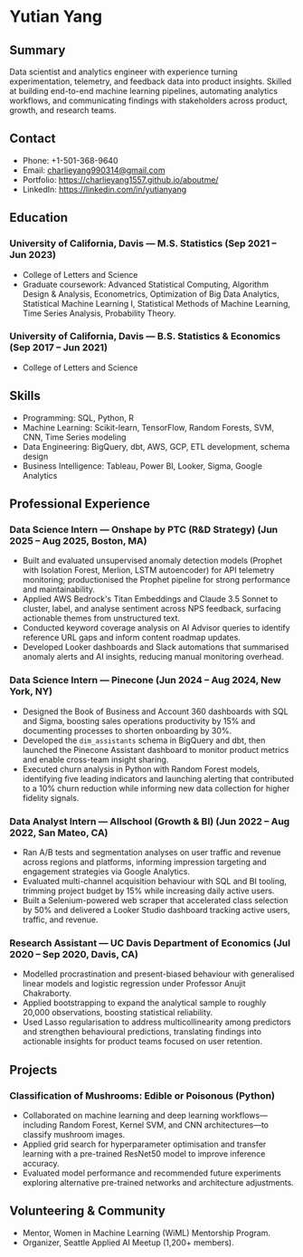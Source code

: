 # Yutian Yang

## Summary
Data scientist and analytics engineer with experience turning experimentation, telemetry, and feedback data into product insights. Skilled at building end-to-end machine learning pipelines, automating analytics workflows, and communicating findings with stakeholders across product, growth, and research teams.

## Contact
- Phone: +1-501-368-9640
- Email: charlieyang990314@gmail.com
- Portfolio: https://charlieyang1557.github.io/aboutme/
- LinkedIn: https://linkedin.com/in/yutianyang

## Education
### University of California, Davis — M.S. Statistics (Sep 2021 – Jun 2023)
- College of Letters and Science
- Graduate coursework: Advanced Statistical Computing, Algorithm Design & Analysis, Econometrics, Optimization of Big Data Analytics, Statistical Machine Learning I, Statistical Methods of Machine Learning, Time Series Analysis, Probability Theory.

### University of California, Davis — B.S. Statistics & Economics (Sep 2017 – Jun 2021)
- College of Letters and Science

## Skills
- Programming: SQL, Python, R
- Machine Learning: Scikit-learn, TensorFlow, Random Forests, SVM, CNN, Time Series modeling
- Data Engineering: BigQuery, dbt, AWS, GCP, ETL development, schema design
- Business Intelligence: Tableau, Power BI, Looker, Sigma, Google Analytics

## Professional Experience
### Data Science Intern — Onshape by PTC (R&D Strategy) (Jun 2025 – Aug 2025, Boston, MA)
- Built and evaluated unsupervised anomaly detection models (Prophet with Isolation Forest, Merlion, LSTM autoencoder) for API telemetry monitoring; productionised the Prophet pipeline for strong performance and maintainability.
- Applied AWS Bedrock's Titan Embeddings and Claude 3.5 Sonnet to cluster, label, and analyse sentiment across NPS feedback, surfacing actionable themes from unstructured text.
- Conducted keyword coverage analysis on AI Advisor queries to identify reference URL gaps and inform content roadmap updates.
- Developed Looker dashboards and Slack automations that summarised anomaly alerts and AI insights, reducing manual monitoring overhead.

### Data Science Intern — Pinecone (Jun 2024 – Aug 2024, New York, NY)
- Designed the Book of Business and Account 360 dashboards with SQL and Sigma, boosting sales operations productivity by 15% and documenting processes to shorten onboarding by 30%.
- Developed the `dim_assistants` schema in BigQuery and dbt, then launched the Pinecone Assistant dashboard to monitor product metrics and enable cross-team insight sharing.
- Executed churn analysis in Python with Random Forest models, identifying five leading indicators and launching alerting that contributed to a 10% churn reduction while informing new data collection for higher fidelity signals.

### Data Analyst Intern — Allschool (Growth & BI) (Jun 2022 – Aug 2022, San Mateo, CA)
- Ran A/B tests and segmentation analyses on user traffic and revenue across regions and platforms, informing impression targeting and engagement strategies via Google Analytics.
- Evaluated multi-channel acquisition behaviour with SQL and BI tooling, trimming project budget by 15% while increasing daily active users.
- Built a Selenium-powered web scraper that accelerated class selection by 50% and delivered a Looker Studio dashboard tracking active users, traffic, and revenue.

### Research Assistant — UC Davis Department of Economics (Jul 2020 – Sep 2020, Davis, CA)
- Modelled procrastination and present-biased behaviour with generalised linear models and logistic regression under Professor Anujit Chakraborty.
- Applied bootstrapping to expand the analytical sample to roughly 20,000 observations, boosting statistical reliability.
- Used Lasso regularisation to address multicollinearity among predictors and strengthen behavioural predictions, translating findings into actionable insights for product teams focused on user retention.

## Projects
### Classification of Mushrooms: Edible or Poisonous (Python)
- Collaborated on machine learning and deep learning workflows—including Random Forest, Kernel SVM, and CNN architectures—to classify mushroom images.
- Applied grid search for hyperparameter optimisation and transfer learning with a pre-trained ResNet50 model to improve inference accuracy.
- Evaluated model performance and recommended future experiments exploring alternative pre-trained networks and architecture adjustments.

## Volunteering & Community
- Mentor, Women in Machine Learning (WiML) Mentorship Program.
- Organizer, Seattle Applied AI Meetup (1,200+ members).

